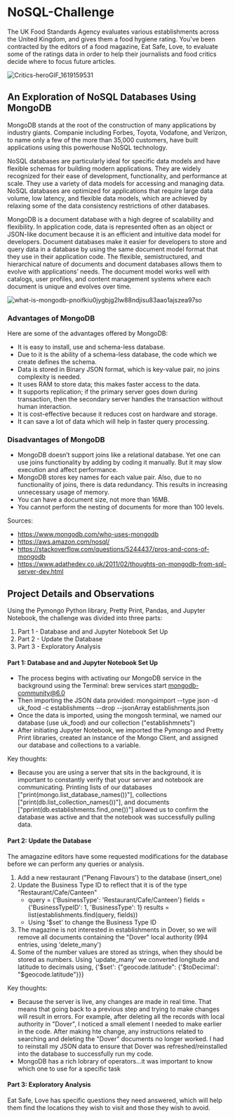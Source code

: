 # NoSQL-Challenge
The UK Food Standards Agency evaluates various establishments across the United Kingdom, and gives them a food hygiene rating. You've been contracted by the editors of a food magazine, Eat Safe, Love, to evaluate some of the ratings data in order to help their journalists and food critics decide where to focus future articles.

![Critics-heroGIF_1619159531](https://user-images.githubusercontent.com/115101031/214083673-5d492180-345c-433b-9feb-aec0638dbdba.gif)

## An Exploration of NoSQL Databases Using MongoDB

MongoDB stands at the root of the construction of many applications by industry giants.  Companie including Forbes, Toyota, Vodafone, and Verizon, to name only a few of the more than 35,000 customers, have built applications using this powerhouse NoSQL technology.

NoSQL databases are particularly ideal for specific data models and have flexible schemas for building modern applications. They are widely recognized for their ease of development, functionality, and performance at scale. They use a variety of data models for accessing and managing data. NoSQL databases are optimized for applications that require large data volume, low latency, and flexible data models, which are achieved by relaxing some of the data consistency restrictions of other databases.

MongoDB is a document database with a high degree of scalability and flexibility.  In application code, data is represented often as an object or JSON-like document because it is an efficient and intuitive data model for developers. Document databases make it easier for developers to store and query data in a database by using the same document model format that they use in their application code. The flexible, semistructured, and hierarchical nature of documents and document databases allows them to evolve with applications’ needs. The document model works well with catalogs, user profiles, and content management systems where each document is unique and evolves over time. 

![what-is-mongodb-pnoifkiu0jygbjg2lw88ndjisu83aao1ajszea97so](https://user-images.githubusercontent.com/115101031/214097830-5b2d634a-cc35-4057-b05d-a151b5163a73.png)

### Advantages of MongoDB
Here are some of the advantages offered by MongoDB:
* It is easy to install, use and schema-less database.
* Due to it is the ability of a schema-less database, the code which we create defines the schema.
* Data is stored in Binary JSON format, which is key-value pair, no joins complexity is needed.
* It uses RAM to store data; this makes faster access to the data.
* It supports replication; if the primary server goes down during transaction, then the secondary server handles the transaction without human interaction.
* It is cost-effective because it reduces cost on hardware and storage.
* It can save a lot of data which will help in faster query processing.

### Disadvantages of MongoDB
* MongoDB doesn’t support joins like a relational database. Yet one can use joins functionality by adding by coding it manually. But it may slow execution and affect performance.
* MongoDB stores key names for each value pair. Also, due to no functionality of joins, there is data redundancy. This results in increasing unnecessary usage of memory.
* You can have a document size, not more than 16MB.
* You cannot perform the nesting of documents for more than 100 levels.


Sources:
* https://www.mongodb.com/who-uses-mongodb
* https://aws.amazon.com/nosql/
* https://stackoverflow.com/questions/5244437/pros-and-cons-of-mongodb
* https://www.adathedev.co.uk/2011/02/thoughts-on-mongodb-from-sql-server-dev.html


## Project Details and Observations
Using the Pymongo Python library, Pretty Print, Pandas, and Jupyter Notebook, the challenge was divided into three parts:
1) Part 1 - Database and and Jupyter Notebook Set Up
2) Part 2 - Update the Database
3) Part 3 - Exploratory Analysis

#### Part 1: Database and and Jupyter Notebook Set Up
* The process begins with activating our MongoDB service in the background using the Terminal: brew services start mongodb-community@6.0
* Then importing the JSON data provided: mongoimport --type json -d uk_food -c establishments --drop --jsonArray establishments.json
* Once the data is imported, using the mongosh terminal, we named our database (use uk_food) and our collection ("establishmnets")
* After initiating Jupyter Notebook, we imported the Pymongo and Pretty Print libraries, created an instance of the Mongo Client, and assigned our database and collections to a variable.

Key thoughts:
* Because you are using a server that sits in the background, it is important to constantly verify that your server and notebook are communicating.  Printing lists of our databases ["print(mongo.list_database_names())"], collections ["print(db.list_collection_names())"], and documents ["pprint(db.establishments.find_one())"] allowed us to confirm the database was active and that the notebook was successfully pulling data.

#### Part 2: Update the Database
The amagazine editors have some requested modifications for the database before we can perform any queries or analysis.
1. Add a new restaurant ("Penang Flavours') to the database (insert_one)
2. Update the Business Type ID to reflect that it is of the type "Restaurant/Cafe/Canteen" 
      * query = {'BusinessType': 'Restaurant/Cafe/Canteen'}
        fields = {'BusinessTypeID': 1, 'BusinessType': 1}
        results = list(establishments.find(query, fields))
      * Using '$set' to change the Business Type ID
4. The magazine is not interested in establishments in Dover, so we will remove all documents containing the "Dover" local authority (994 entries, using 'delete_many')
5. Some of the number values are stored as strings, when they should be stored as numbers.  Using 'update_many' we converted longitude and latitude to decimals using, {'$set': {"geocode.latitude": {'$toDecimal': "$geocode.latitude"}}}

Key thoughts:
* Because the server is live, any changes are made in real time.  That means that going back to a previous step and trying to make changes will result in errors.  For example, after deleting all the records with local authority in "Dover", I noticed a small element I needed to make earlier in the code.  After making hte change, any instructions related to searching and deleting the "Dover" documents no longer worked.  I had to reinstall my JSON data to ensure that Dover was refreshed/reinstalled into the database to successfully run my code.
* MongoDB has a rich lobrary of operators...it was important to know which one to use for a specific task 

#### Part 3: Exploratory Analysis
Eat Safe, Love has specific questions they need answered, which will help them find the locations they wish to visit and those they wish to avoid.

